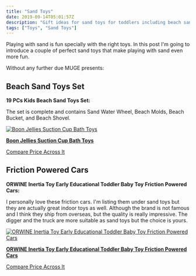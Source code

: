 ```yaml
---
title: "Sand Toys"
date: 2019-09-14T05:01:57Z
description: "Gift ideas for sand toys for toddlers including beach sand toys set, suction cup bath toyd, and friction forward cars"
tags: ["Toys", "Sand Toys"]
---
```


<!-- # Ultimate Sand Toys Guide -->
Playing with sand is fun specially with the right toys. In this post I'm going to introduce a couple of perfect sand toys that make playing with sand even more fun.

Without any further due MUGE presents:

## Beach Sand Toys Set
**19 PCs Kids Beach Sand Toys Set:**

The set is complete and contains Sand Water Wheel, Beach Molds, Beach Bucket, and Beach Shovel.

[![Boon Jellies Suction Cup Bath Toys](https://images-na.ssl-images-amazon.com/images/I/91CBY5Oq3JL._SL500_.jpg)](https://www.amazon.com/gp/product/B06XZQ9196/ref=ppx_yo_dt_b_asin_title_o03_s00?ie=UTF8&amp;psc=1&_encoding=UTF8&tag=didellc-20&linkCode=ur2&linkId=0e62c87b146eb329d64b76d9ff168eb7&camp=1789&creative=9325)

[**Boon Jellies Suction Cup Bath Toys**](https://www.amazon.com/gp/product/B06XZQ9196/ref=ppx_yo_dt_b_asin_title_o03_s00?ie=UTF8&amp;psc=1&_encoding=UTF8&tag=didellc-20&linkCode=ur2&linkId=0e62c87b146eb329d64b76d9ff168eb7&camp=1789&creative=9325)


[Compare Price Across It](http://comparepriceacross.com:1313/?sqr=Beach%20Sand%20Toys%20Set)

<!--more-->

<script async src="https://pagead2.googlesyndication.com/pagead/js/adsbygoogle.js"></script>
<!-- cpa -->
<ins class="adsbygoogle"
     style="display:block"
     data-ad-client="ca-pub-2843564932689995"
     data-ad-slot="3526097725"
     data-ad-format="auto"
     data-full-width-responsive="true"></ins>
<script>
     (adsbygoogle = window.adsbygoogle || []).push({});
</script>

## Friction Powered Cars
**ORWINE Inertia Toy Early Educational Toddler Baby Toy Friction Powered Cars:**

I personally love these friction cars. I'm listing them under sand toys but they are actually great indoor toys as well. Although the brand is not famous and I think they ship from overseas, but the quality is really impressive. The digger and the truck are more suitable as sand toys but the choice is yours.

[![ORWINE Inertia Toy Early Educational Toddler Baby Toy Friction Powered Cars](https://images-na.ssl-images-amazon.com/images/I/610NOTjnF7L._SL500_.jpg)](https://www.amazon.com/gp/product/B07487BCKW/ref=ppx_yo_dt_b_asin_title_o03_s00?ie=UTF8&amp;psc=1&_encoding=UTF8&tag=didellc-20&linkCode=ur2&linkId=0e62c87b146eb329d64b76d9ff168eb7&camp=1789&creative=9325)

[**ORWINE Inertia Toy Early Educational Toddler Baby Toy Friction Powered Cars**](https://www.amazon.com/gp/product/B07487BCKW/ref=ppx_yo_dt_b_asin_title_o03_s00?ie=UTF8&amp;psc=1&_encoding=UTF8&tag=didellc-20&linkCode=ur2&linkId=0e62c87b146eb329d64b76d9ff168eb7&camp=1789&creative=9325)

[Compare Price Across It](http://comparepriceacross.com:1313/?sqr=Friction%20Powered%20Cars)
